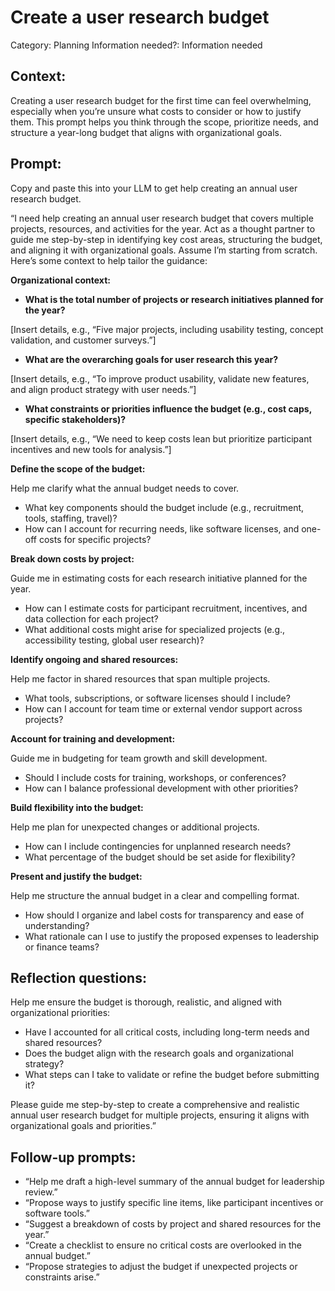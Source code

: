 # Create a user research budget

Category: Planning
Information needed?: Information needed

## **Context:**

Creating a user research budget for the first time can feel overwhelming, especially when you’re unsure what costs to consider or how to justify them. This prompt helps you think through the scope, prioritize needs, and structure a year-long budget that aligns with organizational goals.

## **Prompt:**

Copy and paste this into your LLM to get help creating an annual user research budget.

“I need help creating an annual user research budget that covers multiple projects, resources, and activities for the year. Act as a thought partner to guide me step-by-step in identifying key cost areas, structuring the budget, and aligning it with organizational goals. Assume I’m starting from scratch. Here’s some context to help tailor the guidance:

**Organizational context:**

- **What is the total number of projects or research initiatives planned for the year?**

[Insert details, e.g., “Five major projects, including usability testing, concept validation, and customer surveys.”]

- **What are the overarching goals for user research this year?**

[Insert details, e.g., “To improve product usability, validate new features, and align product strategy with user needs.”]

- **What constraints or priorities influence the budget (e.g., cost caps, specific stakeholders)?**

[Insert details, e.g., “We need to keep costs lean but prioritize participant incentives and new tools for analysis.”]

**Define the scope of the budget:**

Help me clarify what the annual budget needs to cover.

- What key components should the budget include (e.g., recruitment, tools, staffing, travel)?
- How can I account for recurring needs, like software licenses, and one-off costs for specific projects?

**Break down costs by project:**

Guide me in estimating costs for each research initiative planned for the year.

- How can I estimate costs for participant recruitment, incentives, and data collection for each project?
- What additional costs might arise for specialized projects (e.g., accessibility testing, global user research)?

**Identify ongoing and shared resources:**

Help me factor in shared resources that span multiple projects.

- What tools, subscriptions, or software licenses should I include?
- How can I account for team time or external vendor support across projects?

**Account for training and development:**

Guide me in budgeting for team growth and skill development.

- Should I include costs for training, workshops, or conferences?
- How can I balance professional development with other priorities?

**Build flexibility into the budget:**

Help me plan for unexpected changes or additional projects.

- How can I include contingencies for unplanned research needs?
- What percentage of the budget should be set aside for flexibility?

**Present and justify the budget:**

Help me structure the annual budget in a clear and compelling format.

- How should I organize and label costs for transparency and ease of understanding?
- What rationale can I use to justify the proposed expenses to leadership or finance teams?

## **Reflection questions:**

Help me ensure the budget is thorough, realistic, and aligned with organizational priorities:

- Have I accounted for all critical costs, including long-term needs and shared resources?
- Does the budget align with the research goals and organizational strategy?
- What steps can I take to validate or refine the budget before submitting it?

Please guide me step-by-step to create a comprehensive and realistic annual user research budget for multiple projects, ensuring it aligns with organizational goals and priorities.”

## **Follow-up prompts:**

- “Help me draft a high-level summary of the annual budget for leadership review.”
- “Propose ways to justify specific line items, like participant incentives or software tools.”
- “Suggest a breakdown of costs by project and shared resources for the year.”
- “Create a checklist to ensure no critical costs are overlooked in the annual budget.”
- “Propose strategies to adjust the budget if unexpected projects or constraints arise.”